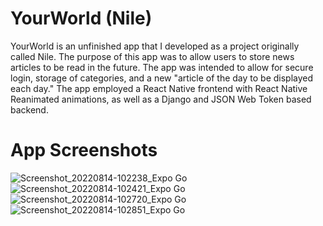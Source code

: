 # YourWorld (Nile)
YourWorld is an unfinished app that I developed as a project originally called Nile.
The purpose of this app was to allow users to store news articles to be read in the future. The app was intended to allow for secure login, storage of categories, and a new "article of the day to be displayed each day."
The app employed a React Native frontend with React Native Reanimated animations, as well as a Django and JSON Web Token based backend.

# App Screenshots
![Screenshot_20220814-102238_Expo Go](https://user-images.githubusercontent.com/106849931/189779814-9fe232b6-0071-4c0d-9b00-c881ec898f4b.jpg) ![Screenshot_20220814-102421_Expo Go](https://user-images.githubusercontent.com/106849931/189779878-3a40e8fb-2c84-48f0-b4af-089a150c0a66.jpg) ![Screenshot_20220814-102720_Expo Go](https://user-images.githubusercontent.com/106849931/189779914-26230a7d-3a01-43fe-b2b6-032a00e09426.jpg) ![Screenshot_20220814-102851_Expo Go](https://user-images.githubusercontent.com/106849931/189779929-65742e6d-3511-435b-a715-97b1e51bef30.jpg)
